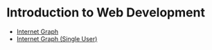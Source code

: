 # Introduction to Web Development

- [Internet Graph](internet-graph.md)
- [Internet Graph (Single User)](internet-graph-single.md)
